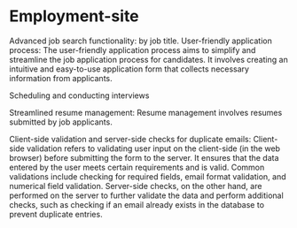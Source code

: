 # Employment-site
Advanced job search functionality:
 by job title. 
User-friendly application process:
The user-friendly application process aims to simplify and streamline the job application process for candidates. It involves creating an intuitive and easy-to-use application form that collects necessary information from applicants. 

Scheduling and conducting interviews 

Streamlined resume management:
Resume management involves resumes submitted by job applicants. 

Client-side validation and server-side checks for duplicate emails:
Client-side validation refers to validating user input on the client-side (in the web browser) before submitting the form to the server. It ensures that the data entered by the user meets certain requirements and is valid. Common validations include checking for required fields, email format validation, and numerical field validation. Server-side checks, on the other hand, are performed on the server to further validate the data and perform additional checks, such as checking if an email already exists in the database to prevent duplicate entries.
